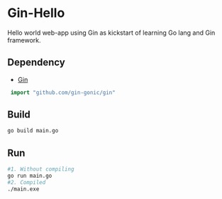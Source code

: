 # Gin-Hello

Hello world web-app using Gin as kickstart of learning Go lang and Gin framework.

## Dependency

- [Gin](https://github.com/gin-gonic/gin)
```go
 import "github.com/gin-gonic/gin"
```

## Build
```bash
go build main.go
```
## Run
```bash
#1. Without compiling
go run main.go
#2. Compiled
./main.exe
```
